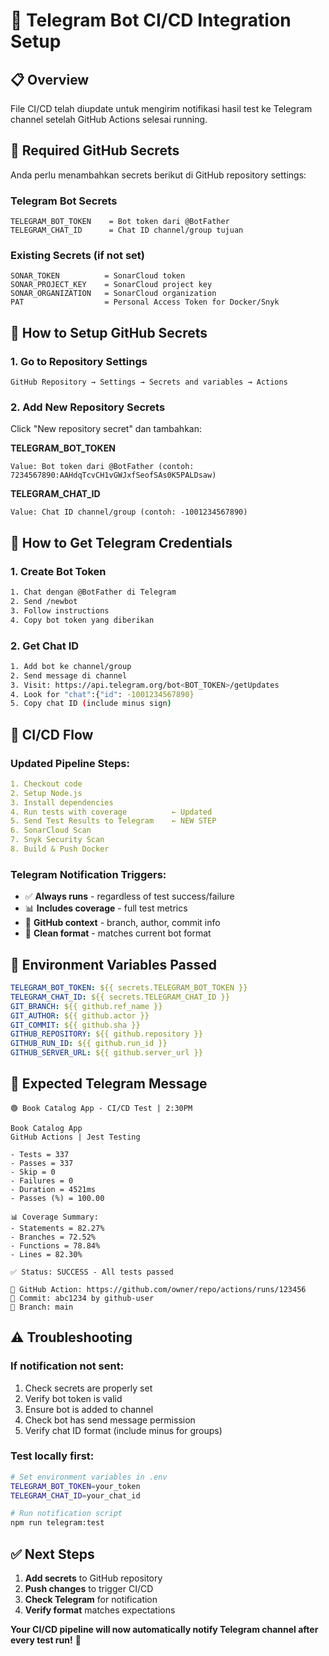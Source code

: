 # 🤖 Telegram Bot CI/CD Integration Setup

## 📋 Overview

File CI/CD telah diupdate untuk mengirim notifikasi hasil test ke Telegram channel setelah GitHub Actions selesai running.

## 🔐 Required GitHub Secrets

Anda perlu menambahkan secrets berikut di GitHub repository settings:

### **Telegram Bot Secrets**
```
TELEGRAM_BOT_TOKEN    = Bot token dari @BotFather
TELEGRAM_CHAT_ID      = Chat ID channel/group tujuan
```

### **Existing Secrets (if not set)**
```
SONAR_TOKEN          = SonarCloud token
SONAR_PROJECT_KEY    = SonarCloud project key  
SONAR_ORGANIZATION   = SonarCloud organization
PAT                  = Personal Access Token for Docker/Snyk
```

## 🚀 How to Setup GitHub Secrets

### **1. Go to Repository Settings**
```
GitHub Repository → Settings → Secrets and variables → Actions
```

### **2. Add New Repository Secrets**
Click "New repository secret" dan tambahkan:

**TELEGRAM_BOT_TOKEN**
```
Value: Bot token dari @BotFather (contoh: 7234567890:AAHdqTcvCH1vGWJxfSeofSAs0K5PALDsaw)
```

**TELEGRAM_CHAT_ID**
```
Value: Chat ID channel/group (contoh: -1001234567890)
```

## 📱 How to Get Telegram Credentials

### **1. Create Bot Token**
```bash
1. Chat dengan @BotFather di Telegram
2. Send /newbot
3. Follow instructions
4. Copy bot token yang diberikan
```

### **2. Get Chat ID**
```bash
1. Add bot ke channel/group
2. Send message di channel
3. Visit: https://api.telegram.org/bot<BOT_TOKEN>/getUpdates
4. Look for "chat":{"id": -1001234567890}
5. Copy chat ID (include minus sign)
```

## 🔄 CI/CD Flow

### **Updated Pipeline Steps:**
```yaml
1. Checkout code
2. Setup Node.js
3. Install dependencies  
4. Run tests with coverage          ← Updated
5. Send Test Results to Telegram    ← NEW STEP
6. SonarCloud Scan
7. Snyk Security Scan
8. Build & Push Docker
```

### **Telegram Notification Triggers:**
- ✅ **Always runs** - regardless of test success/failure
- 📊 **Includes coverage** - full test metrics
- 🔗 **GitHub context** - branch, author, commit info
- 📱 **Clean format** - matches current bot format

## 📄 Environment Variables Passed

```yaml
TELEGRAM_BOT_TOKEN: ${{ secrets.TELEGRAM_BOT_TOKEN }}
TELEGRAM_CHAT_ID: ${{ secrets.TELEGRAM_CHAT_ID }}
GIT_BRANCH: ${{ github.ref_name }}
GIT_AUTHOR: ${{ github.actor }}
GIT_COMMIT: ${{ github.sha }}
GITHUB_REPOSITORY: ${{ github.repository }}
GITHUB_RUN_ID: ${{ github.run_id }}
GITHUB_SERVER_URL: ${{ github.server_url }}
```

## 🎯 Expected Telegram Message

```
🟢 Book Catalog App - CI/CD Test | 2:30PM

Book Catalog App
GitHub Actions | Jest Testing

- Tests = 337
- Passes = 337
- Skip = 0
- Failures = 0
- Duration = 4521ms
- Passes (%) = 100.00

📊 Coverage Summary:
- Statements = 82.27%
- Branches = 72.52%
- Functions = 78.84%
- Lines = 82.30%

✅ Status: SUCCESS - All tests passed

🔗 GitHub Action: https://github.com/owner/repo/actions/runs/123456
📝 Commit: abc1234 by github-user
🌿 Branch: main
```

## ⚠️ Troubleshooting

### **If notification not sent:**
1. Check secrets are properly set
2. Verify bot token is valid
3. Ensure bot is added to channel
4. Check bot has send message permission
5. Verify chat ID format (include minus for groups)

### **Test locally first:**
```bash
# Set environment variables in .env
TELEGRAM_BOT_TOKEN=your_token
TELEGRAM_CHAT_ID=your_chat_id

# Run notification script
npm run telegram:test
```

## ✅ Next Steps

1. **Add secrets** to GitHub repository
2. **Push changes** to trigger CI/CD
3. **Check Telegram** for notification
4. **Verify format** matches expectations

**Your CI/CD pipeline will now automatically notify Telegram channel after every test run!** 🎉
